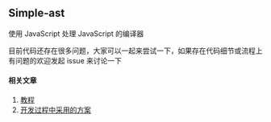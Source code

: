 ## Simple-ast 

使用 JavaScript 处理 JavaScript 的编译器

目前代码还存在很多问题，大家可以一起来尝试一下，如果存在代码细节或流程上有问题的欢迎发起 issue 来讨论一下
#### 相关文章
1. [教程](https://github.com/xiaochengzi6/simple-ast/blob/main/%E7%AC%94%E8%AE%B0.md)
2. [开发过程中采用的方案](https://github.com/xiaochengzi6/simple-ast/blob/main/%E5%BC%80%E5%8F%91%E9%98%B6%E6%AE%B5%E9%87%87%E7%94%A8%E7%9A%84%E6%96%B9%E6%A1%88.md)

